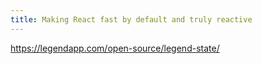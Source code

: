 ```yaml
---
title: Making React fast by default and truly reactive
---
```


https://legendapp.com/open-source/legend-state/

